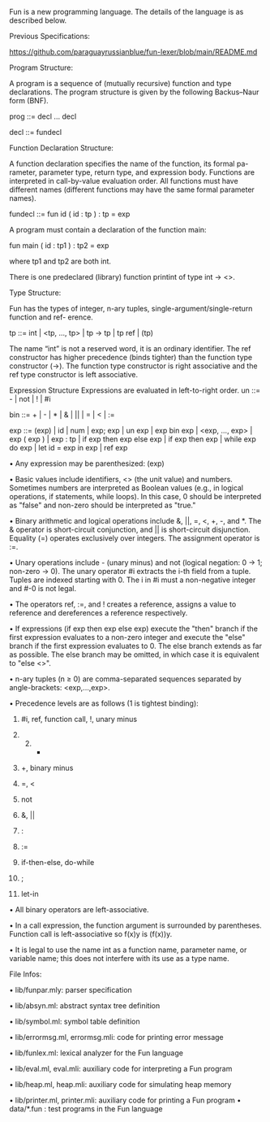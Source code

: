 Fun is a new programming language. The details of the language is as described below.

Previous Specifications:

https://github.com/paraguayrussianblue/fun-lexer/blob/main/README.md

Program Structure:

A program is a sequence of (mutually recursive) function and type declarations. The program structure is given by the following Backus–Naur form (BNF).

prog ::= decl ... decl
                                 
decl ::= fundecl

Function Declaration Structure:

A function declaration specifies the name of the function, its formal pa- rameter, parameter type, return type, and expression body. Functions are interpreted in call-by-value evaluation order. All functions must have different names (different functions may have the same formal parameter names).

fundecl ::= fun id ( id : tp ) : tp = exp 

A program must contain a declaration of the function main:
                           
fun main ( id : tp1 ) : tp2 = exp

where tp1 and tp2 are both int.

There is one predeclared (library) function printint of type int -> <>.

Type Structure:

Fun has the types of integer, n-ary tuples, single-argument/single-return function and ref- erence.

tp ::= int | <tp, ..., tp> | tp -> tp | tp ref | (tp)

The name “int” is not a reserved word, it is an ordinary identifier. The ref constructor has higher precedence (binds tighter) than the function type constructor (->). The function type constructor is right associative and the ref type constructor is left associative.

Expression Structure Expressions are evaluated in left-to-right order. 
un ::= - | not | ! | #i

bin ::= + | - | * | & | || | = | < | :=

exp ::= (exp) | id | num | exp; exp | un exp | exp bin exp | <exp, ..., exp> |
         exp ( exp ) | exp : tp | if exp then exp else exp | if exp then exp |
                    while exp do exp | let id = exp in exp | ref exp
                    
• Any expression may be parenthesized: (exp)

• Basic values include identifiers, <> (the unit value) and numbers. Sometimes numbers are interpreted as Boolean values (e.g., in logical operations, if statements, while loops). In this case, 0 should be interpreted as "false" and non-zero should be interpreted as "true."

• Binary arithmetic and logical operations include &, ||, =, <, +, -, and *. The & operator is short-circuit conjunction, and || is short-circuit disjunction. Equality (=) operates exclusively over integers. The assignment operator is :=.

• Unary operations include - (unary minus) and not (logical negation: 0 → 1; non-zero → 0). The unary operator #i extracts the i-th field from a tuple. Tuples are indexed starting with 0. The i in #i must a non-negative integer and #-0 is not legal.

• The operators ref, :=, and ! creates a reference, assigns a value to reference and dereferences a reference respectively.

• If expressions (if exp then exp else exp) execute the "then" branch if the first expression evaluates to a non-zero integer and execute the "else" branch if the first expression evaluates to 0. The else branch extends as far as possible. The else branch may be omitted, in which case it is equivalent to "else <>".

• n-ary tuples (n ≥ 0) are comma-separated sequences separated by angle-brackets: <exp,...,exp>.

• Precedence levels are as follows (1 is tightest binding):

1. #i, ref, function call, !, unary minus

2. 2. *

3. +, binary minus

4. =, <

5. not

6. &, ||

7. :

8. :=

9. if-then-else, do-while

10. ;

11. let-in

• All binary operators are left-associative.

• In a call expression, the function argument is surrounded by parentheses. Function call is left-associative
so f(x)y is (f(x))y.

• It is legal to use the name int as a function name, parameter name, or variable name; this does not
interfere with its use as a type name.

File Infos:

• lib/funpar.mly: parser specification

• lib/absyn.ml: abstract syntax tree definition

• lib/symbol.ml: symbol table definition

• lib/errormsg.ml, errormsg.mli: code for printing error message

• lib/funlex.ml: lexical analyzer for the Fun language

• lib/eval.ml, eval.mli: auxiliary code for interpreting a Fun program

• lib/heap.ml, heap.mli: auxiliary code for simulating heap memory

• lib/printer.ml, printer.mli: auxiliary code for printing a Fun program • data/*.fun : test programs in the Fun language
